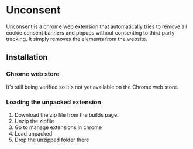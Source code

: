 # Unconsent

Unconsent is a chrome web extension that automatically tries to remove all cookie consent banners and popups without consenting to third party tracking. It simply removes the elements from the website.

## Installation

### Chrome web store

It's still being verified so it's not yet available on the Chrome web store.

### Loading the unpacked extension

1. Download the zip file from the builds page.
1. Unzip the zipfile
1. Go to manage extensions in chrome
1. Load unpacked
1. Drop the unzipped folder there
